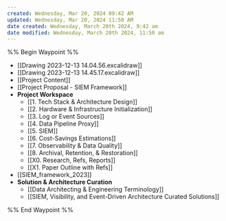 ```yaml
---
created: Wednesday, Mar 20, 2024 09:42 AM
updated: Wednesday, Mar 20, 2024 11:50 AM
date created: Wednesday, March 20th 2024, 9:42 am
date modified: Wednesday, March 20th 2024, 11:50 am
---
```


%% Begin Waypoint %%
- [[Drawing 2023-12-13 14.04.56.excalidraw]]
- [[Drawing 2023-12-13 14.45.17.excalidraw]]
- [[Project Content]]
- [[Project Proposal - SIEM Framework]]
- **Project Workspace**
	- [[1. Tech Stack & Architecture Design]]
	- [[2. Hardware & Infrastructure Initialization]]
	- [[3. Log or Event Sources]]
	- [[4. Data Pipeline Proxy]]
	- [[5. SIEM]]
	- [[6. Cost-Savings Estimations]]
	- [[7. Observability & Data Quality]]
	- [[8. Archival, Retention, & Restoration]]
	- [[X0. Research, Refs, Reports]]
	- [[X1. Paper Outline with Refs]]
- [[SIEM_framework_2023]]
- **Solution & Architecture Curation**
	- [[Data Architecting & Engineering Terminology]]
	- [[SIEM, Visibility, and Event-Driven Architecture Curated Solutions]]

%% End Waypoint %%